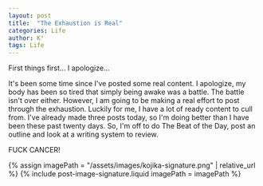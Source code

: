 ```yaml
---
layout: post
title:  "The Exhaustion is Real"
categories: Life
author: K°
tags: Life
---
```

First things first... I apologize...

It's been some time since I've posted some real content. I apologize, my body has been so tired that simply being awake was a battle. The battle isn't over either. However, I am going to be making a real effort to post through the exhaustion. Luckily for me, I have a lot of ready content to cull from. I've already made three posts today, so I'm doing better than I have been these past twenty days. So, I'm off to do The Beat of the Day, post an outline and look at a writing system to review.

FUCK CANCER!

<!-- signature -->
{% assign imagePath = "/assets/images/kojika-signature.png" | relative_url %}
{% include post-image-signature.liquid imagePath = imagePath %}